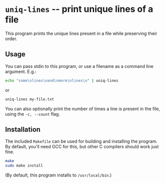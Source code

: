 # `uniq-lines` -- print unique lines of a file
This program prints the unique lines present in a file while
preserving their order.

## Usage

You can pass stdin to this program, or use a filename as a command line argument. E.g.:

``` bash
echo "some\nlines\nand\nmore\nlines\n" | uniq-lines
```

or

``` bash
uniq-lines my-file.txt
```

You can also optionally print the number of times a line is present in
the file, using the `-c, --count` flag.

## Installation

The included `Makefile` can be used for building and installing the
program. By default, you'll need GCC for this, but other C compilers
should work just fine.

``` bash
make
sudo make install
```

(By default, this program installs to `/usr/local/bin`.)
